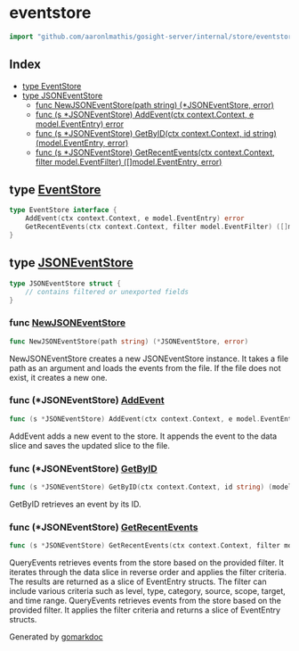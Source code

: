 <!-- Code generated by gomarkdoc. DO NOT EDIT -->

# eventstore

```go
import "github.com/aaronlmathis/gosight-server/internal/store/eventstore"
```

## Index

- [type EventStore](<#EventStore>)
- [type JSONEventStore](<#JSONEventStore>)
  - [func NewJSONEventStore\(path string\) \(\*JSONEventStore, error\)](<#NewJSONEventStore>)
  - [func \(s \*JSONEventStore\) AddEvent\(ctx context.Context, e model.EventEntry\) error](<#JSONEventStore.AddEvent>)
  - [func \(s \*JSONEventStore\) GetByID\(ctx context.Context, id string\) \(model.EventEntry, error\)](<#JSONEventStore.GetByID>)
  - [func \(s \*JSONEventStore\) GetRecentEvents\(ctx context.Context, filter model.EventFilter\) \(\[\]model.EventEntry, error\)](<#JSONEventStore.GetRecentEvents>)


<a name="EventStore"></a>
## type [EventStore](<https://github.com/aaronlmathis/gosight-server/blob/main/internal/store/eventstore/eventstore.go#L39-L42>)



```go
type EventStore interface {
    AddEvent(ctx context.Context, e model.EventEntry) error
    GetRecentEvents(ctx context.Context, filter model.EventFilter) ([]model.EventEntry, error)
}
```

<a name="JSONEventStore"></a>
## type [JSONEventStore](<https://github.com/aaronlmathis/gosight-server/blob/main/internal/store/eventstore/json.go#L21-L25>)



```go
type JSONEventStore struct {
    // contains filtered or unexported fields
}
```

<a name="NewJSONEventStore"></a>
### func [NewJSONEventStore](<https://github.com/aaronlmathis/gosight-server/blob/main/internal/store/eventstore/json.go#L30>)

```go
func NewJSONEventStore(path string) (*JSONEventStore, error)
```

NewJSONEventStore creates a new JSONEventStore instance. It takes a file path as an argument and loads the events from the file. If the file does not exist, it creates a new one.

<a name="JSONEventStore.AddEvent"></a>
### func \(\*JSONEventStore\) [AddEvent](<https://github.com/aaronlmathis/gosight-server/blob/main/internal/store/eventstore/json.go#L76>)

```go
func (s *JSONEventStore) AddEvent(ctx context.Context, e model.EventEntry) error
```

AddEvent adds a new event to the store. It appends the event to the data slice and saves the updated slice to the file.

<a name="JSONEventStore.GetByID"></a>
### func \(\*JSONEventStore\) [GetByID](<https://github.com/aaronlmathis/gosight-server/blob/main/internal/store/eventstore/json.go#L41>)

```go
func (s *JSONEventStore) GetByID(ctx context.Context, id string) (model.EventEntry, error)
```

GetByID retrieves an event by its ID.

<a name="JSONEventStore.GetRecentEvents"></a>
### func \(\*JSONEventStore\) [GetRecentEvents](<https://github.com/aaronlmathis/gosight-server/blob/main/internal/store/eventstore/json.go#L93>)

```go
func (s *JSONEventStore) GetRecentEvents(ctx context.Context, filter model.EventFilter) ([]model.EventEntry, error)
```

QueryEvents retrieves events from the store based on the provided filter. It iterates through the data slice in reverse order and applies the filter criteria. The results are returned as a slice of EventEntry structs. The filter can include various criteria such as level, type, category, source, scope, target, and time range. QueryEvents retrieves events from the store based on the provided filter. It applies the filter criteria and returns a slice of EventEntry structs.

Generated by [gomarkdoc](<https://github.com/princjef/gomarkdoc>)

